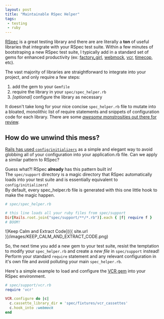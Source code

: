 ```yaml
---
layout: post
title: "Maintainable RSpec Helper"
tags:
 - testing
 - ruby
---
```


[RSpec](http://rspec.info/) is a great testing library and there are are literally
a **ton** of useful libraries that integrate with your RSpec test suite.
Within a few minutes of bootstraping a new RSpec test suite, I typically add
in a standard set of gems for enhanced productivity
(ex: [factory_girl](https://github.com/thoughtbot/factory_girl),
[webmock](https://github.com/bblimke/webmock), [vcr](https://github.com/vcr/vcr),
[timecop](https://github.com/travisjeffery/timecop), etc).

The vast majority of libraries are straightforward to integrate into your project,
and only require a few steps:
1.  add the gem to your `Gemfile`
2.  require the library in your `spec/spec_helper.rb`
3.  *[optional]* configure the library as necessary

It doesn't take long for your nice concise `spec_helper.rb` file to mutate into a
bloated, monolithic list of require statements and snippets of configuration code
for each library.  There are some [*awesome* monstrosities out there for review](https://github.com/badeball/formtastic-pure/blob/32c4c254b183bdf5d0b1b28d5861e6e104694949/spec/spec_helper.rb).

## How do we unwind this mess?

[Rails has used `config/initializers`](http://guides.rubyonrails.org/configuring.html)
as a simple and elegant way to avoid globbing all of your configuration
into your application.rb file.  Can we apply a similar pattern to RSpec?

Guess what?! RSpec **already** has this pattern built in!  
The `spec/support` directory is a magic directory that RSpec automatically
loads into your test suite and is essentially equivalent to `config/initializers`!  
By default, every spec_helper.rb file is generated with this one little hook
to make the magic happen.

```ruby
# spec/spec_helper.rb

# this line loads all your ruby files from spec/support
Dir[Rails.root.join("spec/support/**/*.rb")].each { |f| require f }
# BOOM!
```

![Keep Calm and Extract Code]({{ site.url }}/images/KEEP_CALM_AND_EXTRACT_CODE.png)

So, the next time you add a new gem to your test suite, resist the temptation
to modify your `spec_helper.rb` and create a *new file* in `spec/support` instead!
Perform your standard `require` statement and any relevant configuration in it's
own file and avoid polluting your main `spec_helper.rb`.

Here's a simple example to load and configure the [VCR gem](https://github.com/vcr/vcr)
into your RSpec environment.

```ruby
# spec/support/vcr.rb
require 'vcr'

VCR.configure do |c|
  c.cassette_library_dir = 'spec/fixtures/vcr_cassettes'
  c.hook_into :webmock
end
```
